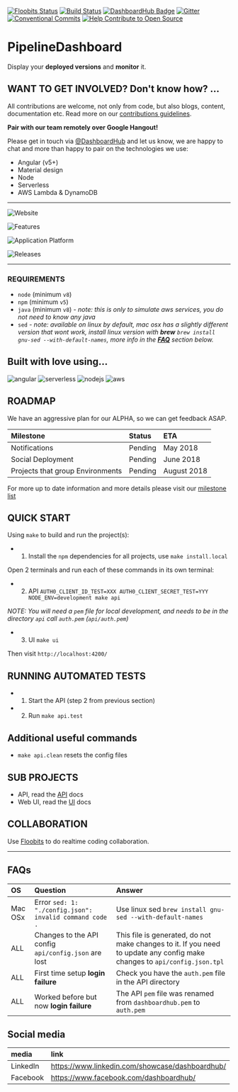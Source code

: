 [![Floobits Status](https://floobits.com/eddiejaoude/DashboardHub-PipelineDashboard.svg)](https://floobits.com/eddiejaoude/DashboardHub-PipelineDashboard/redirect)
[![Build Status](https://travis-ci.org/DashboardHub/PipelineDashboard.svg?branch=prototype-v0.8.0)](https://travis-ci.org/DashboardHub/PipelineDashboard)
[![DashboardHub Badge](https://img.shields.io/badge/DashboardHub-DashboardHub-orange.svg)](https://pipeline.dashboardhub.io/1fd1da50-ca3a-11e7-8e89-ddd24d528194/view)
[![Gitter](https://img.shields.io/gitter/room/nwjs/nw.js.svg)](https://gitter.im/DashboardHub/PipelineDashboard)
[![Conventional Commits](https://img.shields.io/badge/Conventional%20Commits-1.0.0-yellow.svg)](https://conventionalcommits.org)
[![Help Contribute to Open Source](https://www.codetriage.com/dashboardhub/pipelinedashboard/badges/users.svg)](https://www.codetriage.com/dashboardhub/pipelinedashboard)

# PipelineDashboard

Display your **deployed versions** and **monitor** it.

## WANT TO GET INVOLVED? Don't know how? ...

All contributions are welcome, not only from code, but also blogs, content, documentation etc. Read more on our [contributions guidelines](.github/CONTRIBUTING.md).

**Pair with our team remotely over Google Hangout!**

Please get in touch via [@DashboardHub](https://twitter.com/DashboardHub) and let us know, we are happy to chat and more than happy to pair on the technologies we use:

- Angular (v5+)
- Material design
- Node
- Serverless
- AWS Lambda & DynamoDB

---

![Website](https://user-images.githubusercontent.com/624760/33978327-0ee1e370-e097-11e7-924c-670f76b562d3.png)

![Features](https://user-images.githubusercontent.com/624760/34434721-ef3fb3fe-ec7f-11e7-8c53-73263fb75c97.png)

![Application Platform](https://user-images.githubusercontent.com/624760/35721596-a96e186c-07ea-11e8-9c63-037802281ebb.png)

![Releases](https://user-images.githubusercontent.com/624760/36366927-42811710-1548-11e8-9cf8-6382714cd435.png)

---

### REQUIREMENTS

- `node` (minimum `v8`)
- `npm` (minimum `v5`)
- `java` (minimum `v8`) - *note: this is only to simulate aws services, you do not need to know any java*
- `sed` - *note: available on linux by default, mac osx has a slightly different version that wont work, install linux version with **brew** `brew install gnu-sed --with-default-names`, more info in the [**FAQ**](https://github.com/DashboardHub/PipelineDashboard#faqs) section below.*

## Built with love using...

![angular](https://user-images.githubusercontent.com/624760/34513230-1e2ba5be-f05f-11e7-8cbf-c1b93415f4e5.png)
![serverless](https://user-images.githubusercontent.com/624760/34513225-1b46a506-f05f-11e7-9fa3-a6b6bc740d1a.png)
![nodejs](https://user-images.githubusercontent.com/624760/34513224-17d6ff74-f05f-11e7-8080-18f09f63a3f4.png)
![aws](https://user-images.githubusercontent.com/624760/35319340-4cb8b7b8-00d7-11e8-95f6-83c815d9138c.jpg)

## ROADMAP

We have an aggressive plan for our ALPHA, so we can get feedback ASAP.

| Milestone | Status | ETA |
| :--- | :--- | :-- |
| Notifications | Pending | May 2018 |
| Social Deployment | Pending | June 2018 |
| Projects that group Environments | Pending | August 2018 |

For more up to date information and more details please visit our [milestone list](https://github.com/DashboardHub/PipelineDashboard/milestones)

## QUICK START

Using `make` to build and run the project(s):

- 1. Install the `npm` dependencies for all projects, use `make install.local`

Open 2 terminals and run each of these commands in its own terminal:

- 2. API `AUTH0_CLIENT_ID_TEST=XXX AUTH0_CLIENT_SECRET_TEST=YYY NODE_ENV=development make api`

*NOTE: You will need a `pem` file for local development, and needs to be in the directory `api` call `auth.pem` (`api/auth.pem`)*

- 3. UI `make ui`

Then visit `http://localhost:4200/`

## RUNNING AUTOMATED TESTS

- 1. Start the API (step 2 from previous section)
- 2. Run `make api.test`

## Additional useful commands

- `make api.clean` resets the config files

## SUB PROJECTS

* API, read the [API](api/README.md) docs
* Web UI, read the [UI](web/README.md) docs

## COLLABORATION

Use [Floobits](https://floobits.com/eddiejaoude/DashboardHub-PipelineDashboard) to do realtime coding collaboration.

---

## FAQs

| OS | Question | Answer |
| :--- | :--- | :--- |
| Mac OSx | Error `sed: 1: "./config.json": invalid command code .` | Use linux sed `brew install gnu-sed --with-default-names` |
| ALL | Changes to the API config `api/config.json` are lost | This file is generated, do not make changes to it. If you need to update any config make changes to `api/config.json.tpl` |
| ALL | First time setup **login failure** | Check you have the `auth.pem` file in the API directory |
| ALL | Worked before but now **login failure** | The API `pem` file was renamed from `dashboardhub.pem` to `auth.pem` |

## Social media

| media | link
| :-- | :-- |
| LinkedIn | https://www.linkedin.com/showcase/dashboardhub/ |
| Facebook | https://www.facebook.com/dashboardhub/ |


